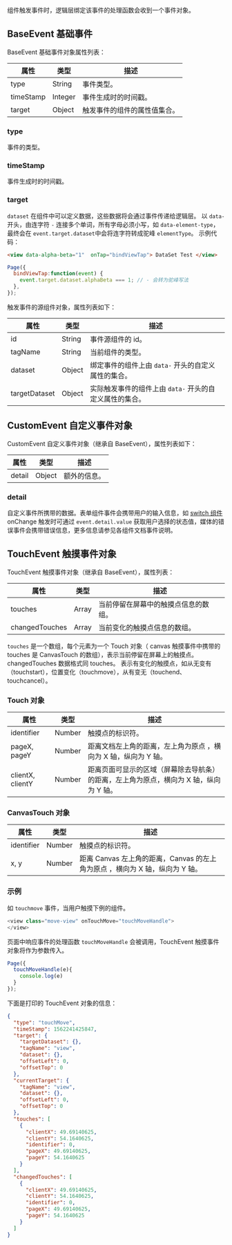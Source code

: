 组件触发事件时，逻辑层绑定该事件的处理函数会收到一个事件对象。

## BaseEvent 基础事件
BaseEvent 基础事件对象属性列表：

| **属性** | **类型** | **描述** |
| --- | --- | --- |
| type | String | 事件类型。 |
| timeStamp | Integer | 事件生成时的时间戳。 |
| target | Object | 触发事件的组件的属性值集合。 |


### type
事件的类型。

### timeStamp
事件生成时的时间戳。

### target
`dataset` 在组件中可以定义数据，这些数据将会通过事件传递给逻辑层。 以 `data-` 开头，由连字符 `-` 连接多个单词，所有字母必须小写，如 `data-element-type`，最终会在 `event.target.dataset`中会将连字符转成驼峰 `elementType`。
示例代码：
```html
<view data-alpha-beta="1"  onTap="bindViewTap"> DataSet Test </view>
```

```javascript
Page({
  bindViewTap:function(event) {
    event.target.dataset.alphaBeta === 1; // - 会转为驼峰写法
  },
});
```
触发事件的源组件对象，属性列表如下：

| **属性** | **类型** | **描述** |
| --- | --- | --- |
| id | String | 事件源组件的 id。 |
| tagName | String | 当前组件的类型。 |
| dataset | Object | 绑定事件的组件上由 `data-` 开头的自定义属性的集合。 |
| targetDataset | Object | 实际触发事件的组件上由 `data-` 开头的自定义属性的集合。 |


## CustomEvent 自定义事件对象
CustomEvent 自定义事件对象（继承自 BaseEvent），属性列表如下：

| **属性** | **类型** | **描述** |
| --- | --- | --- |
| detail | Object | 额外的信息。 |


### detail
自定义事件所携带的数据。表单组件事件会携带用户的输入信息，如 [switch 组件](https://opendocs.alipay.com/mini/component/switch) onChange 触发时可通过 `event.detail.value` 获取用户选择的状态值，媒体的错误事件会携带错误信息，更多信息请参见各组件文档事件说明。

## TouchEvent 触摸事件对象
TouchEvent 触摸事件对象（继承自 BaseEvent），属性列表：

| **属性** | **类型** | **描述** |
| --- | --- | --- |
| touches | Array | 当前停留在屏幕中的触摸点信息的数组。 |
| changedTouches | Array | 当前变化的触摸点信息的数组。 |

`touches` 是一个数组，每个元素为一个 Touch 对象（ canvas 触摸事件中携带的 touches 是 CanvasTouch 的数组），表示当前停留在屏幕上的触摸点。
changedTouches 数据格式同 touches。 表示有变化的触摸点，如从无变有（touchstart），位置变化（touchmove），从有变无（touchend、touchcancel）。

### Touch 对象
| **属性** | **类型** | **描述** |
| --- | --- | --- |
| identifier | Number | 触摸点的标识符。 |
| pageX, pageY | Number | 距离文档左上角的距离，左上角为原点 ，横向为 X 轴，纵向为 Y 轴。 |
| clientX, clientY | Number | 距离页面可显示的区域（屏幕除去导航条）的距离，左上角为原点，横向为 X 轴，纵向为 Y 轴。 |


### CanvasTouch 对象
| **属性** | **类型** | **描述** |
| --- | --- | --- |
| identifier | Number | 触摸点的标识符。 |
| x, y | Number | 距离 Canvas 左上角的距离，Canvas 的左上角为原点 ，横向为 X 轴，纵向为 Y 轴。 |


### 示例
如  `touchmove`  事件，当用户触摸下例的组件。
```javascript
<view class="move-view" onTouchMove="touchMoveHandle">
</view>
```
页面中响应事件的处理函数 `touchMoveHandle` 会被调用，TouchEvent 触摸事件对象将作为参数传入。
```javascript
Page({
  touchMoveHandle(e){
    console.log(e)
  }
});
```
下面是打印的 TouchEvent 对象的信息：
```json
{
  "type": "touchMove",
  "timeStamp": 1562241425847,
  "target": {
    "targetDataset": {},
    "tagName": "view",
    "dataset": {},
    "offsetLeft": 0,
    "offsetTop": 0
  },
  "currentTarget": {
    "tagName": "view",
    "dataset": {},
    "offsetLeft": 0,
    "offsetTop": 0
  },
  "touches": [
    {
      "clientX": 49.69140625,
      "clientY": 54.1640625,
      "identifier": 0,
      "pageX": 49.69140625,
      "pageY": 54.1640625
    }
  ],
  "changedTouches": [
    {
      "clientX": 49.69140625,
      "clientY": 54.1640625,
      "identifier": 0,
      "pageX": 49.69140625,
      "pageY": 54.1640625
    }
  ]
}
```
